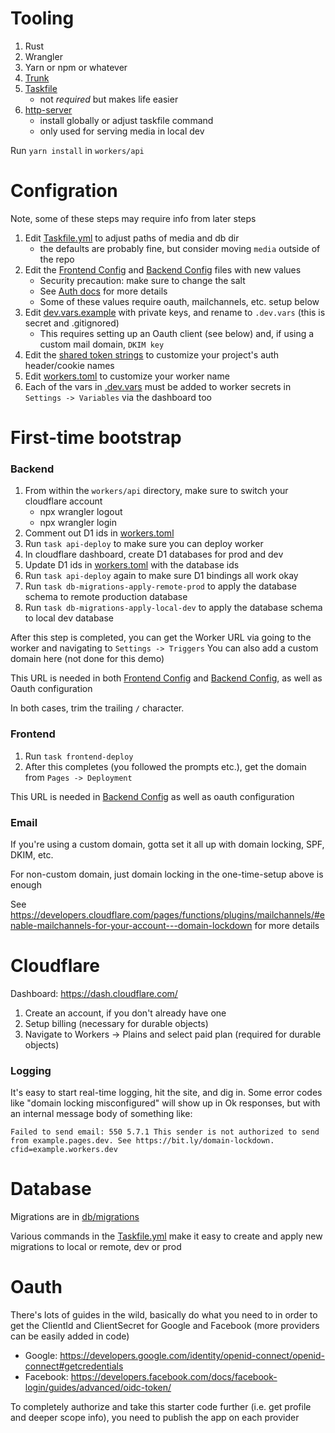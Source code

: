 # Tooling

1. Rust
2. Wrangler
3. Yarn or npm or whatever
4. [Trunk](https://trunkrs.dev/)
5. [Taskfile](https://taskfile.dev/) 
    - not _required_ but makes life easier
6. [http-server](https://www.npmjs.com/package/http-server)
    - install globally or adjust taskfile command
    - only used for serving media in local dev

Run `yarn install` in `workers/api`


# Configration

Note, some of these steps may require info from later steps

1. Edit [Taskfile.yml](../Taskfile.yml) to adjust paths of media and db dir
    - the defaults are probably fine, but consider moving `media` outside of the repo
2. Edit the [Frontend Config](../frontend/src/config.rs) and [Backend Config](../workers/api/src/config.rs) files with new values
    - Security precaution: make sure to change the salt
    - See [Auth docs](./AUTH.md) for more details
    - Some of these values require oauth, mailchannels, etc. setup below
3. Edit [dev.vars.example](../workers/api/dev.vars.example) with private keys, and rename to `.dev.vars` (this is secret and .gitignored)
    - This requires setting up an Oauth client (see below) and, if using a custom mail domain, `DKIM key`
4. Edit the [shared token strings](../shared/src/auth.rs) to customize your project's auth header/cookie names
5. Edit [workers.toml](../workers/api/wrangler.toml) to customize your worker name 
6. Each of the vars in [.dev.vars](../workers/api/dev.vars.example) must be added to worker secrets in `Settings -> Variables` via the dashboard too

# First-time bootstrap

### Backend

1. From within the `workers/api` directory, make sure to switch your cloudflare account
    - npx wrangler logout
    - npx wrangler login
2. Comment out D1 ids in [workers.toml](../workers/api/wrangler.toml)
3. Run `task api-deploy` to make sure you can deploy worker
4. In cloudflare dashboard, create D1 databases for prod and dev
5. Update D1 ids in [workers.toml](../workers/api/wrangler.toml) with the database ids
6. Run `task api-deploy` again to make sure D1 bindings all work okay 
7. Run `task db-migrations-apply-remote-prod` to apply the database schema to remote production database
8. Run `task db-migrations-apply-local-dev` to apply the database schema to local dev database

After this step is completed, you can get the Worker URL via going to the worker and navigating to `Settings -> Triggers`
You can also add a custom domain here (not done for this demo)

This URL is needed in both [Frontend Config](../frontend/src/config.rs) and [Backend Config](../workers/api/src/config.rs), as well as Oauth configuration

In both cases, trim the trailing `/` character.

### Frontend

1. Run `task frontend-deploy`
2. After this completes (you followed the prompts etc.), get the domain from `Pages -> Deployment`

This URL is needed in [Backend Config](../workers/api/src/config.rs) as well as oauth configuration

### Email

If you're using a custom domain, gotta set it all up with domain locking, SPF, DKIM, etc.

For non-custom domain, just domain locking in the one-time-setup above is enough

See https://developers.cloudflare.com/pages/functions/plugins/mailchannels/#enable-mailchannels-for-your-account---domain-lockdown for more details


# Cloudflare

Dashboard: https://dash.cloudflare.com/

1. Create an account, if you don't already have one
2. Setup billing (necessary for durable objects)
3. Navigate to Workers -> Plains and select paid plan (required for durable objects)

### Logging

It's easy to start real-time logging, hit the site, and dig in. Some error codes like "domain locking misconfigured" will show up in Ok responses, but with an internal message body of something like:

```
Failed to send email: 550 5.7.1 This sender is not authorized to send from example.pages.dev. See https://bit.ly/domain-lockdown. cfid=example.workers.dev
```

# Database

Migrations are in [db/migrations](../db/migrations/)

Various commands in the [Taskfile.yml](../Taskfile.yml) make it easy to create and apply new migrations to local or remote, dev or prod

# Oauth 

There's lots of guides in the wild, basically do what you need to in order to get the ClientId and ClientSecret for Google and Facebook (more providers can be easily added in code)

* Google: https://developers.google.com/identity/openid-connect/openid-connect#getcredentials
* Facebook: https://developers.facebook.com/docs/facebook-login/guides/advanced/oidc-token/

To completely authorize and take this starter code further (i.e. get profile and deeper scope info), you need to publish the app on each provider